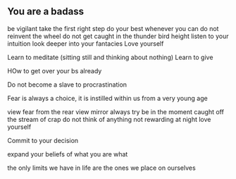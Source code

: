 ## You are a badass

be vigilant
take the first right step
do your best whenever you can
do not reinvent the wheel
do not get caught in the thunder bird height
listen to your intuition
look deeper into your fantacies
Love yourself


Learn to meditate (sitting still and thinking about nothing)
Learn to give

HOw to get over your bs already

Do not become a slave to procrastination

Fear is always a choice, it is instilled within us from a very young age

view fear from the rear view mirror
always try
be in the moment
caught off the stream of crap
do not think of anything not rewarding at night
love yourself

Commit to your decision

expand your beliefs of what you are what

the only limits we have in life are the ones we place on ourselves

